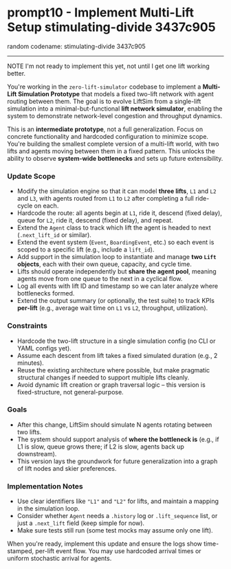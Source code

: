 # prompt10 - Implement Multi-Lift Setup stimulating-divide 3437c905

random codename: stimulating-divide 3437c905

*** 

NOTE I'm not ready to implement this yet, not until I get one lift working better. 


You're working in the `zero-lift-simulator` codebase to implement a **Multi-Lift Simulation Prototype** that models a fixed two-lift network with agent routing between them. The goal is to evolve LiftSim from a single-lift simulation into a minimal-but-functional **lift network simulator**, enabling the system to demonstrate network-level congestion and throughput dynamics.

This is an **intermediate prototype**, not a full generalization. Focus on concrete functionality and hardcoded configuration to minimize scope. You're building the smallest complete version of a multi-lift world, with two lifts and agents moving between them in a fixed pattern. This unlocks the ability to observe **system-wide bottlenecks** and sets up future extensibility.

### Update Scope

* Modify the simulation engine so that it can model **three lifts**, `L1` and `L2` and `L3`, with agents routed from `L1` to `L2` after completing a full ride-cycle on each.
* Hardcode the route: all agents begin at `L1`, ride it, descend (fixed delay), queue for `L2`, ride it, descend (fixed delay), and repeat.
* Extend the `Agent` class to track which lift the agent is headed to next (`.next_lift_id` or similar).
* Extend the event system (`Event`, `BoardingEvent`, etc.) so each event is scoped to a specific lift (e.g., include a `lift_id`).
* Add support in the simulation loop to instantiate and manage **two `Lift` objects**, each with their own queue, capacity, and cycle time.
* Lifts should operate independently but **share the agent pool**, meaning agents move from one queue to the next in a cyclical flow.
* Log all events with lift ID and timestamp so we can later analyze where bottlenecks formed.
* Extend the output summary (or optionally, the test suite) to track KPIs **per-lift** (e.g., average wait time on `L1` vs `L2`, throughput, utilization).

### Constraints

* Hardcode the two-lift structure in a single simulation config (no CLI or YAML configs yet).
* Assume each descent from lift takes a fixed simulated duration (e.g., 2 minutes).
* Reuse the existing architecture where possible, but make pragmatic structural changes if needed to support multiple lifts cleanly.
* Avoid dynamic lift creation or graph traversal logic – this version is fixed-structure, not general-purpose.

### Goals

* After this change, LiftSim should simulate N agents rotating between two lifts.
* The system should support analysis of **where the bottleneck is** (e.g., if L1 is slow, queue grows there; if L2 is slow, agents back up downstream).
* This version lays the groundwork for future generalization into a graph of lift nodes and skier preferences.

### Implementation Notes

* Use clear identifiers like `"L1"` and `"L2"` for lifts, and maintain a mapping in the simulation loop.
* Consider whether `Agent` needs a `.history` log or `.lift_sequence` list, or just a `.next_lift` field (keep simple for now).
* Make sure tests still run (some test mocks may assume only one lift).

When you're ready, implement this update and ensure the logs show time-stamped, per-lift event flow. You may use hardcoded arrival times or uniform stochastic arrival for agents.


